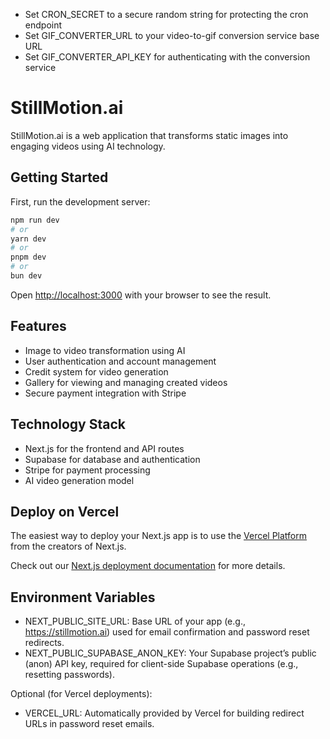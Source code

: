   - Set CRON_SECRET to a secure random string for protecting the cron endpoint
  - Set GIF_CONVERTER_URL to your video-to-gif conversion service base URL
  - Set GIF_CONVERTER_API_KEY for authenticating with the conversion service
# StillMotion.ai

StillMotion.ai is a web application that transforms static images into engaging videos using AI technology.

## Getting Started

First, run the development server:

```bash
npm run dev
# or
yarn dev
# or
pnpm dev
# or
bun dev
```

Open [http://localhost:3000](http://localhost:3000) with your browser to see the result.

## Features

- Image to video transformation using AI
- User authentication and account management
- Credit system for video generation
- Gallery for viewing and managing created videos
- Secure payment integration with Stripe

## Technology Stack

- Next.js for the frontend and API routes
- Supabase for database and authentication
- Stripe for payment processing
- AI video generation model

## Deploy on Vercel

The easiest way to deploy your Next.js app is to use the [Vercel Platform](https://vercel.com/new) from the creators of Next.js.

Check out our [Next.js deployment documentation](https://nextjs.org/docs/app/building-your-application/deploying) for more details.

## Environment Variables

- NEXT_PUBLIC_SITE_URL: Base URL of your app (e.g., https://stillmotion.ai) used for email confirmation and password reset redirects.
- NEXT_PUBLIC_SUPABASE_ANON_KEY: Your Supabase project’s public (anon) API key, required for client-side Supabase operations (e.g., resetting passwords).
  
Optional (for Vercel deployments):
- VERCEL_URL: Automatically provided by Vercel for building redirect URLs in password reset emails.
